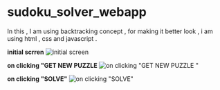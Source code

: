 # sudoku_solver_webapp
In this , I am using backtracking concept , for making it better look , i am using html , css and javascript . 


**initial scrren**
![initial screen ](https://user-images.githubusercontent.com/78079123/122664390-ba07d900-d1be-11eb-8932-3d80d6b373a0.png)

**on clicking "GET NEW PUZZLE**
![on clicking "GET NEW PUZZLE "](https://user-images.githubusercontent.com/78079123/122664387-b7a57f00-d1be-11eb-9162-5b5b5ed75b8e.png)

**on clicking "SOLVE"**
![on clicking "SOLVE"](https://user-images.githubusercontent.com/78079123/122664389-b96f4280-d1be-11eb-944c-60c4a33ff03b.png)
